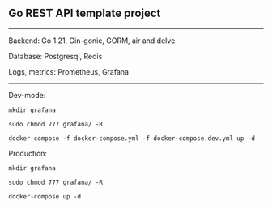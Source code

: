 ## Go REST API template project

****
Backend: Go 1.21, Gin-gonic, GORM, air and delve

Database: Postgresql, Redis

Logs, metrics: Prometheus, Grafana

*****

Dev-mode:
```shell
mkdir grafana
```

```shell
sudo chmod 777 grafana/ -R
```


```shell
docker-compose -f docker-compose.yml -f docker-compose.dev.yml up -d
```

Production:
```shell
mkdir grafana
```

```shell
sudo chmod 777 grafana/ -R
```

```shell
docker-compose up -d
```